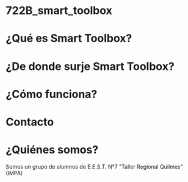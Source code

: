 # 722B_smart_toolbox

# ¿Qué es Smart Toolbox?

# ¿De donde surje Smart Toolbox?

# ¿Cómo funciona?

# Contacto

# ¿Quiénes somos?
Somos un grupo de alumnos de E.E.S.T. N°7 "Taller Regional Quilmes" (IMPA)
